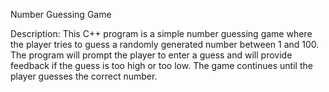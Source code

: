 Number Guessing Game

Description:
This C++ program is a simple number guessing game where the player tries to guess a randomly generated number between 1 and 100. The program will prompt the player to enter a guess and will provide feedback if the guess is too high or too low. The game continues until the player guesses the correct number.

